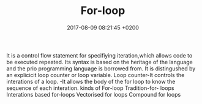 ﻿---
layout: 
title:  "For-loop"
date:   2017-08-09 08:21:45 +0200
categories: 
---
It is a control flow statement for specifiying iteration,which allows code to be executed repeated.
Its syntax is based on the heritage of the language  and the prio programming language is borrowed from.
It  is distingushed by an explicicit  loop counter or loop variable.
Loop counter-It controls the interations of a loop.
            -It allows the body of the for loop to know  the sequence of each interation.
kinds of For-loop
Tradition-for- loops
Interations based for-loops 
Vectorised for loops
Compound for loops

